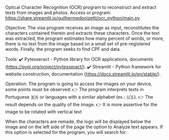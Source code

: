 Optical Character Recognition (OCR) program to reconstruct and extract texts from images and photos.
Access or program: https://share.streamlit.io/guilhermedonizetti/ocr_python/main.py


Objective: The visa program receives an image as input, reconstitutes the characters contained therein and extracts these characters. Once the text was extracted, the program estimates how many percent of words, or more, there is no text from the image based on a small set of pre-registered words. Finally, the program seeks to find CPF and data.

Tools:
✔️ Pytesseract - Python library for OCR applications, documents (https://pypi.org/project/pytesseract/).
✔️ Streamlit - Python framework for website construction, documentation (https://docs.streamlit.io/en/stable/).

Operation: The program is going to access the images on your device, some points must be observed:
👉 The program interprets texts in Portuguese 🇧🇷 or languages ​​with a similar alphabet (ex.: 🇺🇸).
👉 The result depends on the quality of the image.
👉 It is more assertive for the image to be rotated with vertical text

When the characters are remade, the logo will be displayed below the image and on the left side of the page the option to Analyze text appears. If this option is selected for the program, you will search for:

